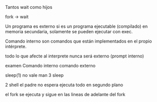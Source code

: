 
Tantos wait como hijos

fork -> wait

Un programa es externo si es un programa ejecutable (compilado) en memoria secundaria, solamente se pueden ejecutar con exec.

Comando interno son comandos que están implementados en el propio intérprete.

todo lo que afecte al interprete nunca será externo (prompt interno)

examen
Comando interno comando externo

sleep(1) no vale
man 3 sleep 


2 shell el padre no espera ejecuta todo en segundo plano

el fork se ejecuta y sigue en las lineas de adelante del fork

